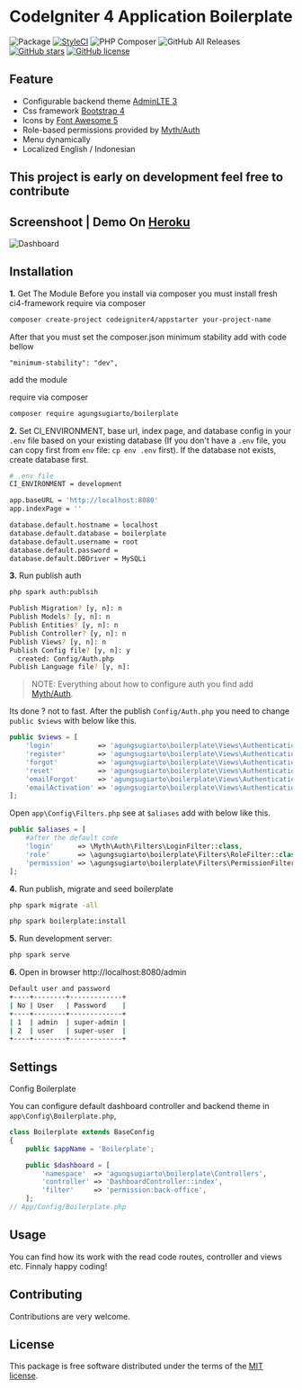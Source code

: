 
CodeIgniter 4 Application Boilerplate
=====================================
![Package](https://img.shields.io/badge/Package-agungsugiarto%2Fboilerplate-light.svg)
[![StyleCI](https://github.styleci.io/repos/243432201/shield?branch=master)](https://github.styleci.io/repos/243432201)
![PHP Composer](https://github.com/agungsugiarto/boilerplate/workflows/PHP%20Composer/badge.svg)
![GitHub All Releases](https://img.shields.io/github/downloads/agungsugiarto/boilerplate/total)
[![GitHub stars](https://img.shields.io/github/stars/agungsugiarto/boilerplate)](https://github.com/agungsugiarto/boilerplate/stargazers)
[![GitHub license](https://img.shields.io/github/license/agungsugiarto/boilerplate)](https://github.com/agungsugiarto/boilerplate/blob/master/LICENSE.md)

Feature
-------
* Configurable backend theme [AdminLTE 3](https://adminlte.io/docs/3.0/)
* Css framework [Bootstrap 4](https://getbootstrap.com/)
* Icons by [Font Awesome 5](https://fontawesome.com/)
* Role-based permissions provided by [Myth/Auth](https://github.com/lonnieezell/myth-auth)
* Menu dynamically
* Localized English / Indonesian

This project is early on development feel free to contribute
------------------------------------------------------------
Screenshoot | Demo On [Heroku](https://boilerplate-codeigniter4.herokuapp.com/)
-------------------------------------------------------------------------------
![Dashboard](.github/dashboard.png?raw=true)

Installation
------------

**1.** Get The Module
Before you install via composer you must install fresh ci4-framework 
 require via composer

```bash
composer create-project codeigniter4/appstarter your-project-name
```
After that you must set the composer.json minimum stability add with code bellow
```
"minimum-stability": "dev",
```
 
 add the module
 
 require via composer

```bash
composer require agungsugiarto/boilerplate
```

**2.** Set CI_ENVIRONMENT, base url, index page, and database config in your `.env` file based on your existing database (If you don't have a `.env` file, you can copy first from `env` file: `cp env .env` first). If the database not exists, create database first.

```bash
# .env file
CI_ENVIRONMENT = development

app.baseURL = 'http://localhost:8080'
app.indexPage = ''

database.default.hostname = localhost
database.default.database = boilerplate
database.default.username = root
database.default.password =
database.default.DBDriver = MySQLi
```
**3.** Run publish auth
```bash
php spark auth:publsih

Publish Migration? [y, n]: n
Publish Models? [y, n]: n
Publish Entities? [y, n]: n
Publish Controller? [y, n]: n
Publish Views? [y, n]: n
Publish Config file? [y, n]: y
  created: Config/Auth.php
Publish Language file? [y, n]:
```

> NOTE: Everything about how to configure auth you find add [Myth/Auth](https://github.com/lonnieezell/myth-auth).


Its done ? not to fast. After the publish `Config/Auth.php` you need to change
`public $views` with below like this.
```php
public $views = [
    'login'           => 'agungsugiarto\boilerplate\Views\Authentication\login',
    'register'        => 'agungsugiarto\boilerplate\Views\Authentication\register',
    'forgot'          => 'agungsugiarto\boilerplate\Views\Authentication\forgot',
    'reset'           => 'agungsugiarto\boilerplate\Views\Authentication\reset',
    'emailForgot'     => 'agungsugiarto\boilerplate\Views\Authentication\emails\fogot',
    'emailActivation' => 'agungsugiarto\boilerplate\Views\Authentication\emails\acivation',
];
```

Open `app\Config\Filters.php` see at `$aliases` add with below like this.
```php
public $aliases = [
	#after the default code
	'login'      => \Myth\Auth\Filters\LoginFilter::class,
	'role'       => \agungsugiarto\boilerplate\Filters\RoleFilter::class,
	'permission' => \agungsugiarto\boilerplate\Filters\PermissionFilter::class,
];
```

**4.** Run publish, migrate and seed boilerplate
```bash
php spark migrate -all
```

```bash
php spark boilerplate:install
```

**5.** Run development server:

```bash
php spark serve
```

**6.** Open in browser http://localhost:8080/admin
```bash
Default user and password
+----+--------+-------------+
| No | User   | Password    |
+----+--------+-------------+
| 1  | admin  | super-admin |
| 2  | user   | super-user  |
+----+--------+-------------+
```

Settings
--------

Config Boilerplate

You can configure default dashboard controller and backend theme in `app\Config\Boilerplate.php`,

```php
class Boilerplate extends BaseConfig
{
    public $appName = 'Boilerplate';

    public $dashboard = [
        'namespace'  => 'agungsugiarto\boilerplate\Controllers',
        'controller' => 'DashboardController::index',
        'filter'     => 'permission:back-office',
    ];
// App/Config/Boilerplate.php
```

Usage
-----
You can find how its work with the read code routes, controller and views etc. Finnaly happy coding!

Contributing
------------
Contributions are very welcome.

License
-------

This package is free software distributed under the terms of the [MIT license](LICENSE.md).
